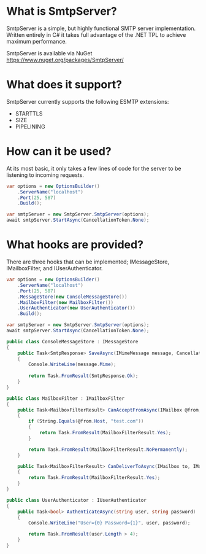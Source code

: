 # What is SmtpServer?
SmtpServer is a simple, but highly functional SMTP server implementation. Written entirely in C# it takes full advantage of the .NET TPL to achieve maximum performance.

SmtpServer is available via NuGet https://www.nuget.org/packages/SmtpServer/

# What does it support?
SmtpServer currently supports the following ESMTP extensions:
* STARTTLS
* SIZE
* PIPELINING

# How can it be used?

At its most basic, it only takes a few lines of code for the server to be listening to incoming requests.

```cs
var options = new OptionsBuilder()
    .ServerName("localhost")
    .Port(25, 587)
    .Build();

var smtpServer = new SmtpServer.SmtpServer(options);
await smtpServer.StartAsync(CancellationToken.None);
```

# What hooks are provided?
There are three hooks that can be implemented; IMessageStore, IMailboxFilter, and IUserAuthenticator.
```cs
var options = new OptionsBuilder()
    .ServerName("localhost")
    .Port(25, 587)
    .MessageStore(new ConsoleMessageStore())
    .MailboxFilter(new MailboxFilter())
    .UserAuthenticator(new UserAuthenticator())
    .Build();

var smtpServer = new SmtpServer.SmtpServer(options);
await smtpServer.StartAsync(CancellationToken.None);
```

```cs
public class ConsoleMessageStore : IMessageStore
{
    public Task<SmtpResponse> SaveAsync(IMimeMessage message, CancellationToken cancellationToken)
    {
        Console.WriteLine(message.Mime);
    
        return Task.FromResult(SmtpResponse.Ok);
    }
}
```

```cs
public class MailboxFilter : IMailboxFilter
{
    public Task<MailboxFilterResult> CanAcceptFromAsync(IMailbox @from, int size = 0)
    {
        if (String.Equals(@from.Host, "test.com"))
        {
            return Task.FromResult(MailboxFilterResult.Yes);   
        }

        return Task.FromResult(MailboxFilterResult.NoPermanently);
    }

    public Task<MailboxFilterResult> CanDeliverToAsync(IMailbox to, IMailbox @from)
    {
        return Task.FromResult(MailboxFilterResult.Yes);
    }
}
```

```cs  
public class UserAuthenticator : IUserAuthenticator
{
    public Task<bool> AuthenticateAsync(string user, string password)
    {
        Console.WriteLine("User={0} Password={1}", user, password);

        return Task.FromResult(user.Length > 4);
    }
}
```